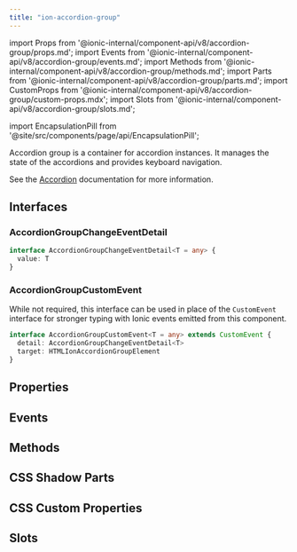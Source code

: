 ```yaml
---
title: "ion-accordion-group"
---
```


import Props from '@ionic-internal/component-api/v8/accordion-group/props.md';
import Events from '@ionic-internal/component-api/v8/accordion-group/events.md';
import Methods from '@ionic-internal/component-api/v8/accordion-group/methods.md';
import Parts from '@ionic-internal/component-api/v8/accordion-group/parts.md';
import CustomProps from '@ionic-internal/component-api/v8/accordion-group/custom-props.mdx';
import Slots from '@ionic-internal/component-api/v8/accordion-group/slots.md';

import EncapsulationPill from '@site/src/components/page/api/EncapsulationPill';

<EncapsulationPill type="shadow" />

Accordion group is a container for accordion instances. It manages the state of the accordions and provides keyboard navigation.

See the [Accordion](./accordion) documentation for more information.

## Interfaces

### AccordionGroupChangeEventDetail

```typescript
interface AccordionGroupChangeEventDetail<T = any> {
  value: T
}
```

### AccordionGroupCustomEvent

While not required, this interface can be used in place of the `CustomEvent` interface for stronger typing with Ionic events emitted from this component.

```typescript
interface AccordionGroupCustomEvent<T = any> extends CustomEvent {
  detail: AccordionGroupChangeEventDetail<T>
  target: HTMLIonAccordionGroupElement
}
```

## Properties

<Props />

## Events

<Events />

## Methods

<Methods />

## CSS Shadow Parts

<Parts />

## CSS Custom Properties

<CustomProps />

## Slots

<Slots />
